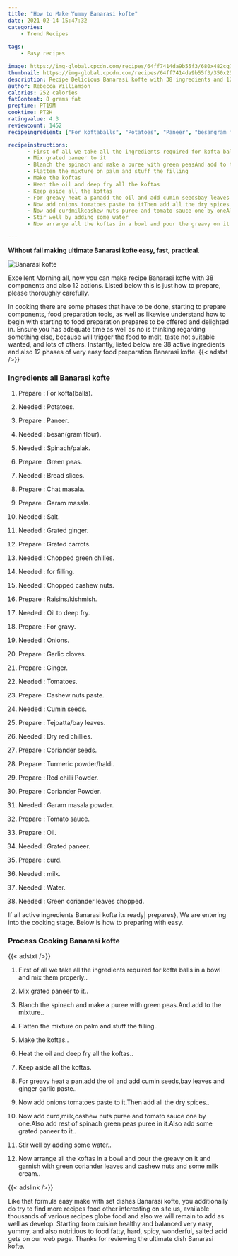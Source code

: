 ```yaml
---
title: "How to Make Yummy Banarasi kofte"
date: 2021-02-14 15:47:32
categories:
    - Trend Recipes
    
tags:
    - Easy recipes

image: https://img-global.cpcdn.com/recipes/64ff7414da9b55f3/680x482cq70/banarasi-kofte-recipe-main-photo.jpg
thumbnail: https://img-global.cpcdn.com/recipes/64ff7414da9b55f3/350x250cq70/banarasi-kofte-recipe-main-photo.jpg
description: Recipe Delicious Banarasi kofte with 38 ingredients and 12 stages of easy cooking.
author: Rebecca Williamson
calories: 252 calories
fatContent: 8 grams fat
preptime: PT19M
cooktime: PT2H
ratingvalue: 4.3
reviewcount: 1452
recipeingredient: ["For koftaballs", "Potatoes", "Paneer", "besangram flour", "Spinachpalak", "Green peas", "Bread slices", "Chat masala", "Garam masala", "Salt", "Grated ginger", "Grated carrots", "Chopped green chilies", "for filling", "Chopped cashew nuts", "Raisinskishmish", "Oil to deep fry", "For gravy", "Onions", "Garlic cloves", "Ginger", "Tomatoes", "Cashew nuts paste", "Cumin seeds", "Tejpattabay leaves", "Dry red chillies", "Coriander seeds", "Turmeric powderhaldi", "Red chilli Powder", "Coriander Powder", "Garam masala powder", "Tomato sauce", "Oil", "Grated paneer", "curd", "milk", "Water", "Green coriander leaves chopped"]

recipeinstructions: 
      - First of all we take all the ingredients required for kofta balls in a bowl and mix them properly 
      - Mix grated paneer to it 
      - Blanch the spinach and make a puree with green peasAnd add to the mixture 
      - Flatten the mixture on palm and stuff the filling 
      - Make the koftas 
      - Heat the oil and deep fry all the koftas 
      - Keep aside all the koftas 
      - For greavy heat a panadd the oil and add cumin seedsbay leaves and ginger garlic paste 
      - Now add onions tomatoes paste to itThen add all the dry spices 
      - Now add curdmilkcashew nuts puree and tomato sauce one by oneAlso add rest of spinach green peas puree in itAlso add some grated paneer to it 
      - Stir well by adding some water 
      - Now arrange all the koftas in a bowl and pour the greavy on it and garnish with green coriander leaves and cashew nuts and some milk cream

---
```




**Without fail making ultimate Banarasi kofte easy, fast, practical**. 


![Banarasi kofte](https://img-global.cpcdn.com/recipes/64ff7414da9b55f3/680x482cq70/banarasi-kofte-recipe-main-photo.jpg "Banarasi kofte")




Excellent Morning all, now you can make recipe Banarasi kofte with 38 components and also 12 actions. Listed below this is just how to prepare, please thoroughly carefully.

In cooking there are some phases that have to be done, starting to prepare components, food preparation tools, as well as likewise understand how to begin with starting to food preparation prepares to be offered and delighted in. Ensure you has adequate time as well as no is thinking regarding something else, because will trigger the food to melt, taste not suitable wanted, and lots of others. Instantly, listed below are 38 active ingredients and also 12 phases of very easy food preparation Banarasi kofte.
{{< adstxt />}}

### Ingredients all Banarasi kofte


1. Prepare  : For kofta(balls).

1. Needed  : Potatoes.

1. Prepare  : Paneer.

1. Needed  : besan(gram flour).

1. Needed  : Spinach/palak.

1. Prepare  : Green peas.

1. Needed  : Bread slices.

1. Prepare  : Chat masala.

1. Prepare  : Garam masala.

1. Needed  : Salt.

1. Needed  : Grated ginger.

1. Prepare  : Grated carrots.

1. Needed  : Chopped green chilies.

1. Needed  : for filling.

1. Needed  : Chopped cashew nuts.

1. Prepare  : Raisins/kishmish.

1. Needed  : Oil to deep fry.

1. Prepare  : For gravy.

1. Needed  : Onions.

1. Prepare  : Garlic cloves.

1. Prepare  : Ginger.

1. Needed  : Tomatoes.

1. Prepare  : Cashew nuts paste.

1. Needed  : Cumin seeds.

1. Prepare  : Tejpatta/bay leaves.

1. Needed  : Dry red chillies.

1. Prepare  : Coriander seeds.

1. Prepare  : Turmeric powder/haldi.

1. Prepare  : Red chilli Powder.

1. Prepare  : Coriander Powder.

1. Needed  : Garam masala powder.

1. Prepare  : Tomato sauce.

1. Prepare  : Oil.

1. Needed  : Grated paneer.

1. Prepare  : curd.

1. Needed  : milk.

1. Needed  : Water.

1. Needed  : Green coriander leaves chopped.



If all active ingredients Banarasi kofte its ready| prepares}, We are entering into the cooking stage. Below is how to preparing with easy.

### Process Cooking Banarasi kofte

{{< adstxt />}}


1. First of all we take all the ingredients required for kofta balls in a bowl and mix them properly..



1. Mix grated paneer to it..



1. Blanch the spinach and make a puree with green peas.And add to the mixture..



1. Flatten the mixture on palm and stuff the filling..



1. Make the koftas..



1. Heat the oil and deep fry all the koftas..



1. Keep aside all the koftas.



1. For greavy heat a pan,add the oil and add cumin seeds,bay leaves and ginger garlic paste..



1. Now add onions tomatoes paste to it.Then add all the dry spices..



1. Now add curd,milk,cashew nuts puree and tomato sauce one by one.Also add rest of spinach green peas puree in it.Also add some grated paneer to it..



1. Stir well by adding some water..



1. Now arrange all the koftas in a bowl and pour the greavy on it and garnish with green coriander leaves and cashew nuts and some milk cream..





{{< adslink />}}

Like that formula easy make with set dishes Banarasi kofte, you additionally do try to find more recipes food other interesting on site us, available thousands of various recipes globe food and also we will remain to add as well as develop. Starting from cuisine healthy and balanced very easy, yummy, and also nutritious to food fatty, hard, spicy, wonderful, salted acid gets on our web page. Thanks for reviewing the ultimate dish Banarasi kofte.
